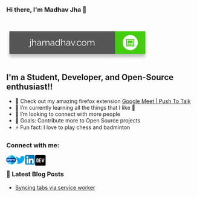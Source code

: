 ### Hi there, I'm Madhav Jha 👋
<br>

[![Website](./media/website.svg)](https://jhamadhav.com) 


## I'm a Student, Developer, and Open-Source enthusiast!!

- 🔭 Check out my amazing firefox extension [Google Meet | Push To Talk](https://addons.mozilla.org/en-US/firefox/addon/google-push-to-talk/)
- 🌱 I’m currently learning all the things that I like 🤣
- 👯 I’m looking to connect with more people
- 🥅 Goals: Contribute more to Open Source projects
- ⚡ Fun fact: I love to play chess and badminton <br>

### Connect with me:

[<img align="left" alt="jhamadhav.com" width="25px" src="./media/logos/website.svg" />](https://jhamadhav.com)
[<img align="left" alt="jhamadhav28 | Twitter" width="25px" src="./media/logos/twitter.svg" />](https://twitter.com/jhamadhav28)
[<img align="left" alt="jhamadhav | LinkedIn" width="25px" src="./media/logos/linkedin.svg" />](https://www.linkedin.com/in/jhamadhav/)
[<img align="left" alt="jhamadhav | LinkedIn" width="30px" src="./media/logos/dev.svg" />](https://dev.to/jhamadhav/) <br>

### 📕 Latest Blog Posts

<!-- BLOG-POST-LIST:START -->
- [Syncing tabs via service worker](https://dev.to/jhamadhav/syncing-tabs-via-service-worker-ep7)
<!-- BLOG-POST-LIST:END -->
